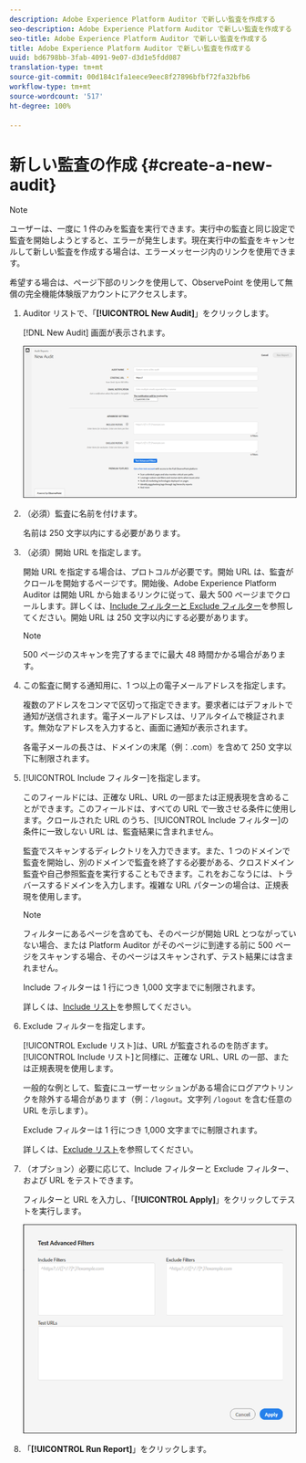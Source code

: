```yaml
---
description: Adobe Experience Platform Auditor で新しい監査を作成する
seo-description: Adobe Experience Platform Auditor で新しい監査を作成する
seo-title: Adobe Experience Platform Auditor で新しい監査を作成する
title: Adobe Experience Platform Auditor で新しい監査を作成する
uuid: bd6798bb-3fab-4091-9e07-d3d1e5fdd087
translation-type: tm+mt
source-git-commit: 00d184c1fa1eece9eec8f27896bfbf72fa32bfb6
workflow-type: tm+mt
source-wordcount: '517'
ht-degree: 100%

---
```



# 新しい監査の作成 {#create-a-new-audit}

>[!NOTE]
>
>ユーザーは、一度に 1 件のみを監査を実行できます。実行中の監査と同じ設定で監査を開始しようとすると、エラーが発生します。現在実行中の監査をキャンセルして新しい監査を作成する場合は、エラーメッセージ内のリンクを使用できます。

希望する場合は、ページ下部のリンクを使用して、ObservePoint を使用して無償の完全機能体験版アカウントにアクセスします。

1. Auditor リストで、「**[!UICONTROL New Audit]**」をクリックします。

   [!DNL New Audit] 画面が表示されます。

   ![](assets/config.png)

1. （必須）監査に名前を付けます。

   名前は 250 文字以内にする必要があります。
1. （必須）開始 URL を指定します。

   開始 URL を指定する場合は、プロトコルが必要です。開始 URL は、監査がクロールを開始するページです。開始後、Adobe Experience Platform Auditor は開始 URL から始まるリンクに従って、最大 500 ページまでクロールします。詳しくは、[Include フィルターと Exclude フィルター](../create-audit/filters.md)を参照してください。開始 URL は 250 文字以内にする必要があります。

   >[!NOTE]
   >
   >500 ページのスキャンを完了するまでに最大 48 時間かかる場合があります。

1. この監査に関する通知用に、1 つ以上の電子メールアドレスを指定します。

   複数のアドレスをコンマで区切って指定できます。要求者にはデフォルトで通知が送信されます。電子メールアドレスは、リアルタイムで検証されます。無効なアドレスを入力すると、画面に通知が表示されます。

   各電子メールの長さは、ドメインの末尾（例：.com）を含めて 250 文字以下に制限されます。

1. [!UICONTROL Include フィルター]を指定します。

   このフィールドには、正確な URL、URL の一部または正規表現を含めることができます。このフィールドは、すべての URL で一致させる条件に使用します。クロールされた URL のうち、[!UICONTROL Include フィルター]の条件に一致しない URL は、監査結果に含まれません。

   監査でスキャンするディレクトリを入力できます。また、1 つのドメインで監査を開始し、別のドメインで監査を終了する必要がある、クロスドメイン監査や自己参照監査を実行することもできます。これをおこなうには、トラバースするドメインを入力します。複雑な URL パターンの場合は、正規表現を使用します。

   >[!NOTE]
   >
   >フィルターにあるページを含めても、そのページが開始 URL とつながっていない場合、または Platform Auditor がそのページに到達する前に 500 ページをスキャンする場合、そのページはスキャンされず、テスト結果には含まれません。

   Include フィルターは 1 行につき 1,000 文字までに制限されます。

   詳しくは、[Include リスト](../create-audit/filters.md)を参照してください。
1. Exclude フィルターを指定します。

   [!UICONTROL Exclude リスト]は、URL が監査されるのを防ぎます。[!UICONTROL Include リスト]と同様に、正確な URL、URL の一部、または正規表現を使用します。

   一般的な例として、監査にユーザーセッションがある場合にログアウトリンクを除外する場合があります（例：`/logout`。文字列 `/logout` を含む任意の URL を示します）。

   Exclude フィルターは 1 行につき 1,000 文字までに制限されます。

   詳しくは、[Exclude リスト](../create-audit/filters.md)を参照してください。
1. （オプション）必要に応じて、Include フィルターと Exclude フィルター、および URL をテストできます。

   フィルターと URL を入力し、「**[!UICONTROL Apply]**」をクリックしてテストを実行します。

   ![](assets/test-advanced-filters.png)

1. 「**[!UICONTROL Run Report]**」をクリックします。
